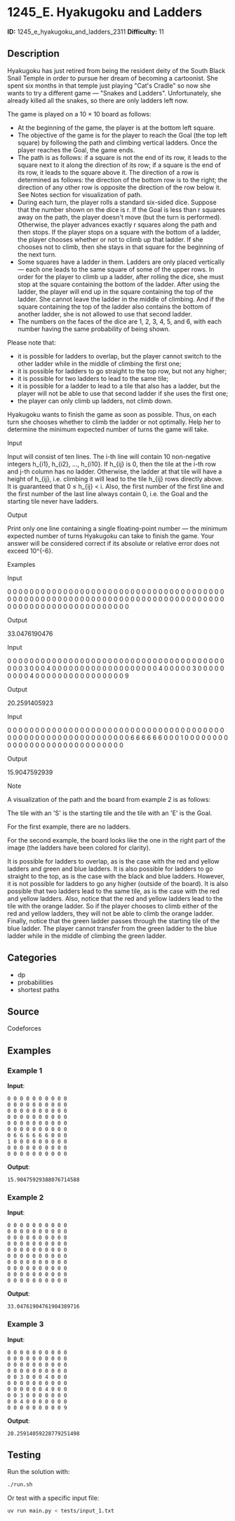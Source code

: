 # 1245_E. Hyakugoku and Ladders

**ID:** 1245_e_hyakugoku_and_ladders_2311
**Difficulty:** 11

## Description

Hyakugoku has just retired from being the resident deity of the South Black Snail Temple in order to pursue her dream of becoming a cartoonist. She spent six months in that temple just playing "Cat's Cradle" so now she wants to try a different game — "Snakes and Ladders". Unfortunately, she already killed all the snakes, so there are only ladders left now.

The game is played on a 10 × 10 board as follows:

  * At the beginning of the game, the player is at the bottom left square.
  * The objective of the game is for the player to reach the Goal (the top left square) by following the path and climbing vertical ladders. Once the player reaches the Goal, the game ends.
  * The path is as follows: if a square is not the end of its row, it leads to the square next to it along the direction of its row; if a square is the end of its row, it leads to the square above it. The direction of a row is determined as follows: the direction of the bottom row is to the right; the direction of any other row is opposite the direction of the row below it. See Notes section for visualization of path.
  * During each turn, the player rolls a standard six-sided dice. Suppose that the number shown on the dice is r. If the Goal is less than r squares away on the path, the player doesn't move (but the turn is performed). Otherwise, the player advances exactly r squares along the path and then stops. If the player stops on a square with the bottom of a ladder, the player chooses whether or not to climb up that ladder. If she chooses not to climb, then she stays in that square for the beginning of the next turn.
  * Some squares have a ladder in them. Ladders are only placed vertically — each one leads to the same square of some of the upper rows. In order for the player to climb up a ladder, after rolling the dice, she must stop at the square containing the bottom of the ladder. After using the ladder, the player will end up in the square containing the top of the ladder. She cannot leave the ladder in the middle of climbing. And if the square containing the top of the ladder also contains the bottom of another ladder, she is not allowed to use that second ladder.
  * The numbers on the faces of the dice are 1, 2, 3, 4, 5, and 6, with each number having the same probability of being shown.



Please note that:

  * it is possible for ladders to overlap, but the player cannot switch to the other ladder while in the middle of climbing the first one;
  * it is possible for ladders to go straight to the top row, but not any higher;
  * it is possible for two ladders to lead to the same tile;
  * it is possible for a ladder to lead to a tile that also has a ladder, but the player will not be able to use that second ladder if she uses the first one;
  * the player can only climb up ladders, not climb down.



Hyakugoku wants to finish the game as soon as possible. Thus, on each turn she chooses whether to climb the ladder or not optimally. Help her to determine the minimum expected number of turns the game will take.

Input

Input will consist of ten lines. The i-th line will contain 10 non-negative integers h_{i1}, h_{i2}, ..., h_{i10}. If h_{ij} is 0, then the tile at the i-th row and j-th column has no ladder. Otherwise, the ladder at that tile will have a height of h_{ij}, i.e. climbing it will lead to the tile h_{ij} rows directly above. It is guaranteed that 0 ≤ h_{ij} < i. Also, the first number of the first line and the first number of the last line always contain 0, i.e. the Goal and the starting tile never have ladders.

Output

Print only one line containing a single floating-point number — the minimum expected number of turns Hyakugoku can take to finish the game. Your answer will be considered correct if its absolute or relative error does not exceed 10^{-6}.

Examples

Input


0 0 0 0 0 0 0 0 0 0
0 0 0 0 0 0 0 0 0 0
0 0 0 0 0 0 0 0 0 0
0 0 0 0 0 0 0 0 0 0
0 0 0 0 0 0 0 0 0 0
0 0 0 0 0 0 0 0 0 0
0 0 0 0 0 0 0 0 0 0
0 0 0 0 0 0 0 0 0 0
0 0 0 0 0 0 0 0 0 0
0 0 0 0 0 0 0 0 0 0


Output


33.0476190476


Input


0 0 0 0 0 0 0 0 0 0
0 0 0 0 0 0 0 0 0 0
0 0 0 0 0 0 0 0 0 0
0 0 0 0 0 0 0 0 0 0
0 0 3 0 0 0 4 0 0 0
0 0 0 0 0 0 0 0 0 0
0 0 0 0 0 0 4 0 0 0
0 0 3 0 0 0 0 0 0 0
0 0 4 0 0 0 0 0 0 0
0 0 0 0 0 0 0 0 0 9


Output


20.2591405923


Input


0 0 0 0 0 0 0 0 0 0
0 0 0 0 0 0 0 0 0 0
0 0 0 0 0 0 0 0 0 0
0 0 0 0 0 0 0 0 0 0
0 0 0 0 0 0 0 0 0 0
0 0 0 0 0 0 0 0 0 0
0 6 6 6 6 6 6 0 0 0
1 0 0 0 0 0 0 0 0 0
0 0 0 0 0 0 0 0 0 0
0 0 0 0 0 0 0 0 0 0


Output


15.9047592939

Note

A visualization of the path and the board from example 2 is as follows: <image>

The tile with an 'S' is the starting tile and the tile with an 'E' is the Goal.

For the first example, there are no ladders.

For the second example, the board looks like the one in the right part of the image (the ladders have been colored for clarity).

It is possible for ladders to overlap, as is the case with the red and yellow ladders and green and blue ladders. It is also possible for ladders to go straight to the top, as is the case with the black and blue ladders. However, it is not possible for ladders to go any higher (outside of the board). It is also possible that two ladders lead to the same tile, as is the case with the red and yellow ladders. Also, notice that the red and yellow ladders lead to the tile with the orange ladder. So if the player chooses to climb either of the red and yellow ladders, they will not be able to climb the orange ladder. Finally, notice that the green ladder passes through the starting tile of the blue ladder. The player cannot transfer from the green ladder to the blue ladder while in the middle of climbing the green ladder.

## Categories

- dp
- probabilities
- shortest paths

## Source

Codeforces

## Examples

### Example 1

**Input**:
```
0 0 0 0 0 0 0 0 0 0
0 0 0 0 0 0 0 0 0 0
0 0 0 0 0 0 0 0 0 0
0 0 0 0 0 0 0 0 0 0
0 0 0 0 0 0 0 0 0 0
0 0 0 0 0 0 0 0 0 0
0 6 6 6 6 6 6 0 0 0
1 0 0 0 0 0 0 0 0 0
0 0 0 0 0 0 0 0 0 0
0 0 0 0 0 0 0 0 0 0
```

**Output**:
```
15.90475929388076714588
```

### Example 2

**Input**:
```
0 0 0 0 0 0 0 0 0 0
0 0 0 0 0 0 0 0 0 0
0 0 0 0 0 0 0 0 0 0
0 0 0 0 0 0 0 0 0 0
0 0 0 0 0 0 0 0 0 0
0 0 0 0 0 0 0 0 0 0
0 0 0 0 0 0 0 0 0 0
0 0 0 0 0 0 0 0 0 0
0 0 0 0 0 0 0 0 0 0
0 0 0 0 0 0 0 0 0 0
```

**Output**:
```
33.04761904761904389716
```

### Example 3

**Input**:
```
0 0 0 0 0 0 0 0 0 0
0 0 0 0 0 0 0 0 0 0
0 0 0 0 0 0 0 0 0 0
0 0 0 0 0 0 0 0 0 0
0 0 3 0 0 0 4 0 0 0
0 0 0 0 0 0 0 0 0 0
0 0 0 0 0 0 4 0 0 0
0 0 3 0 0 0 0 0 0 0
0 0 4 0 0 0 0 0 0 0
0 0 0 0 0 0 0 0 0 9
```

**Output**:
```
20.25914059228779251498
```


## Testing

Run the solution with:

```bash
./run.sh
```

Or test with a specific input file:

```bash
uv run main.py < tests/input_1.txt
```
